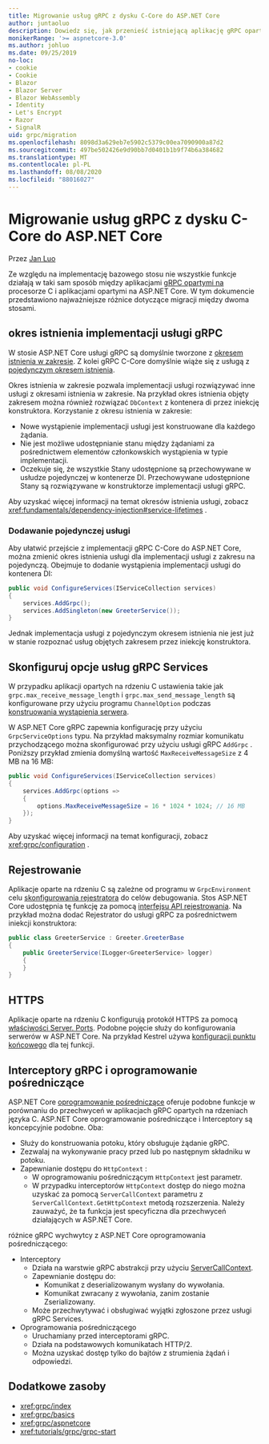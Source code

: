 ```yaml
---
title: Migrowanie usług gRPC z dysku C-Core do ASP.NET Core
author: juntaoluo
description: Dowiedz się, jak przenieść istniejącą aplikację gRPC opartą na procesorze C do uruchamiania na stosie ASP.NET Core.
monikerRange: '>= aspnetcore-3.0'
ms.author: johluo
ms.date: 09/25/2019
no-loc:
- cookie
- Cookie
- Blazor
- Blazor Server
- Blazor WebAssembly
- Identity
- Let's Encrypt
- Razor
- SignalR
uid: grpc/migration
ms.openlocfilehash: 8098d3a629eb7e5902c5379c00ea7090900a87d2
ms.sourcegitcommit: 497be502426e9d90bb7d0401b1b9f74b6a384682
ms.translationtype: MT
ms.contentlocale: pl-PL
ms.lasthandoff: 08/08/2020
ms.locfileid: "88016027"
---
```

# <a name="migrating-grpc-services-from-c-core-to-aspnet-core"></a>Migrowanie usług gRPC z dysku C-Core do ASP.NET Core

Przez [Jan Luo](https://github.com/juntaoluo)

Ze względu na implementację bazowego stosu nie wszystkie funkcje działają w taki sam sposób między aplikacjami [gRPC opartymi na](https://grpc.io/blog/grpc-stacks) procesorze C i aplikacjami opartymi na ASP.NET Core. W tym dokumencie przedstawiono najważniejsze różnice dotyczące migracji między dwoma stosami.

## <a name="grpc-service-implementation-lifetime"></a>okres istnienia implementacji usługi gRPC

W stosie ASP.NET Core usługi gRPC są domyślnie tworzone z [okresem istnienia w zakresie](xref:fundamentals/dependency-injection#service-lifetimes). Z kolei gRPC C-Core domyślnie wiąże się z usługą z [pojedynczym okresem istnienia](xref:fundamentals/dependency-injection#service-lifetimes).

Okres istnienia w zakresie pozwala implementacji usługi rozwiązywać inne usługi z okresami istnienia w zakresie. Na przykład okres istnienia objęty zakresem można również rozwiązać `DbContext` z kontenera di przez iniekcję konstruktora. Korzystanie z okresu istnienia w zakresie:

* Nowe wystąpienie implementacji usługi jest konstruowane dla każdego żądania.
* Nie jest możliwe udostępnianie stanu między żądaniami za pośrednictwem elementów członkowskich wystąpienia w typie implementacji.
* Oczekuje się, że wszystkie Stany udostępnione są przechowywane w usłudze pojedynczej w kontenerze DI. Przechowywane udostępnione Stany są rozwiązywane w konstruktorze implementacji usługi gRPC.

Aby uzyskać więcej informacji na temat okresów istnienia usługi, zobacz <xref:fundamentals/dependency-injection#service-lifetimes> .

### <a name="add-a-singleton-service"></a>Dodawanie pojedynczej usługi

Aby ułatwić przejście z implementacji gRPC C-Core do ASP.NET Core, można zmienić okres istnienia usługi dla implementacji usługi z zakresu na pojedynczą. Obejmuje to dodanie wystąpienia implementacji usługi do kontenera DI:

```csharp
public void ConfigureServices(IServiceCollection services)
{
    services.AddGrpc();
    services.AddSingleton(new GreeterService());
}
```

Jednak implementacja usługi z pojedynczym okresem istnienia nie jest już w stanie rozpoznać usług objętych zakresem przez iniekcję konstruktora.

## <a name="configure-grpc-services-options"></a>Skonfiguruj opcje usług gRPC Services

W przypadku aplikacji opartych na rdzeniu C ustawienia takie jak `grpc.max_receive_message_length` i `grpc.max_send_message_length` są konfigurowane przy użyciu programu `ChannelOption` podczas [konstruowania wystąpienia serwera](https://grpc.io/grpc/csharp/api/Grpc.Core.Server.html#Grpc_Core_Server__ctor_System_Collections_Generic_IEnumerable_Grpc_Core_ChannelOption__).

W ASP.NET Core gRPC zapewnia konfigurację przy użyciu `GrpcServiceOptions` typu. Na przykład maksymalny rozmiar komunikatu przychodzącego można skonfigurować przy użyciu usługi gRPC `AddGrpc` . Poniższy przykład zmienia domyślną wartość `MaxReceiveMessageSize` z 4 MB na 16 MB:

```csharp
public void ConfigureServices(IServiceCollection services)
{
    services.AddGrpc(options =>
    {
        options.MaxReceiveMessageSize = 16 * 1024 * 1024; // 16 MB
    });
}
```

Aby uzyskać więcej informacji na temat konfiguracji, zobacz <xref:grpc/configuration> .

## <a name="logging"></a>Rejestrowanie

Aplikacje oparte na rdzeniu C są zależne od programu w `GrpcEnvironment` celu [skonfigurowania rejestratora](https://grpc.io/grpc/csharp/api/Grpc.Core.GrpcEnvironment.html?q=size#Grpc_Core_GrpcEnvironment_SetLogger_Grpc_Core_Logging_ILogger_) do celów debugowania. Stos ASP.NET Core udostępnia tę funkcję za pomocą [interfejsu API rejestrowania](xref:fundamentals/logging/index). Na przykład można dodać Rejestrator do usługi gRPC za pośrednictwem iniekcji konstruktora:

```csharp
public class GreeterService : Greeter.GreeterBase
{
    public GreeterService(ILogger<GreeterService> logger)
    {
    }
}
```

## <a name="https"></a>HTTPS

Aplikacje oparte na rdzeniu C konfigurują protokół HTTPS za pomocą [właściwości Server. Ports](https://grpc.io/grpc/csharp/api/Grpc.Core.Server.html#Grpc_Core_Server_Ports). Podobne pojęcie służy do konfigurowania serwerów w ASP.NET Core. Na przykład Kestrel używa [konfiguracji punktu końcowego](xref:fundamentals/servers/kestrel#endpoint-configuration) dla tej funkcji.

## <a name="grpc-interceptors-vs-middleware"></a>Interceptory gRPC i oprogramowanie pośredniczące

ASP.NET Core [oprogramowanie pośredniczące](xref:fundamentals/middleware/index) oferuje podobne funkcje w porównaniu do przechwyceń w aplikacjach gRPC opartych na rdzeniach języka C. ASP.NET Core oprogramowanie pośredniczące i Interceptory są koncepcyjnie podobne. Oba:

* Służy do konstruowania potoku, który obsługuje żądanie gRPC.
* Zezwalaj na wykonywanie pracy przed lub po następnym składniku w potoku.
* Zapewnianie dostępu do `HttpContext` :
  * W oprogramowaniu pośredniczącym `HttpContext` jest parametr.
  * W przypadku interceptorów `HttpContext` dostęp do niego można uzyskać za pomocą `ServerCallContext` parametru z `ServerCallContext.GetHttpContext` metodą rozszerzenia. Należy zauważyć, że ta funkcja jest specyficzna dla przechwyceń działających w ASP.NET Core.

różnice gRPC wychwytcy z ASP.NET Core oprogramowania pośredniczącego:

* Interceptory
  * Działa na warstwie gRPC abstrakcji przy użyciu [ServerCallContext](https://grpc.io/grpc/csharp/api/Grpc.Core.ServerCallContext.html).
  * Zapewnianie dostępu do:
    * Komunikat z deserializowanym wysłany do wywołania.
    * Komunikat zwracany z wywołania, zanim zostanie Zserializowany.
  * Może przechwytywać i obsługiwać wyjątki zgłoszone przez usługi gRPC Services.
* Oprogramowania pośredniczącego
  * Uruchamiany przed interceptorami gRPC.
  * Działa na podstawowych komunikatach HTTP/2.
  * Można uzyskać dostęp tylko do bajtów z strumienia żądań i odpowiedzi.

## <a name="additional-resources"></a>Dodatkowe zasoby

* <xref:grpc/index>
* <xref:grpc/basics>
* <xref:grpc/aspnetcore>
* <xref:tutorials/grpc/grpc-start>
